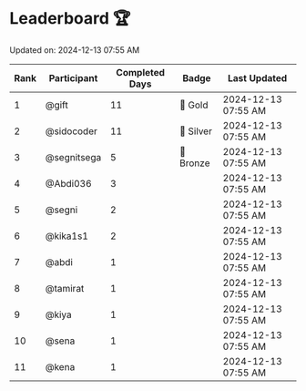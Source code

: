 # Leaderboard 🏆

Updated on: 2024-12-13 07:55 AM

| Rank | Participant       | Completed Days | Badge      | Last Updated         |
|------|-------------------|----------------|------------|----------------------|
| 1    | @gift             | 11             | 🏅 Gold     | 2024-12-13 07:55 AM |
| 2    | @sidocoder        | 11             | 🥈 Silver   | 2024-12-13 07:55 AM |
| 3    | @segnitsega       | 5              | 🥉 Bronze   | 2024-12-13 07:55 AM |
| 4    | @Abdi036          | 3              |            | 2024-12-13 07:55 AM |
| 5    | @segni            | 2              |            | 2024-12-13 07:55 AM |
| 6    | @kika1s1          | 2              |            | 2024-12-13 07:55 AM |
| 7    | @abdi             | 1              |            | 2024-12-13 07:55 AM |
| 8    | @tamirat          | 1              |            | 2024-12-13 07:55 AM |
| 9    | @kiya             | 1              |            | 2024-12-13 07:55 AM |
| 10   | @sena             | 1              |            | 2024-12-13 07:55 AM |
| 11   | @kena             | 1              |            | 2024-12-13 07:55 AM |
